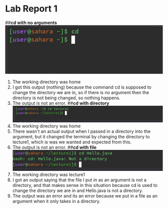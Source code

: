 # **Lab Report 1**
##**cd with no arguments**
![Image](cdnoarg.png)
1. The working directory was home
2. I got this output (nothing) because the command cd is supposed to change the directory we are in, so if there is no argument then the directory is not being changed, so nothing happens.
3. The output is not an error.
##**cd with directory**
![Image](cddirectory.png)
1. The working directory was home
2. There wasn't an actual output when I passed in a directory into the argument, but it changed the terminal by changing the directory to lecture1, which is was we wanted and expected from this.
3. The output is not an error.
##**cd with file**
![Image](cdfile.png)
1. The working directory was lecture1
2. I got an output saying that the file I put in as an argument is not a directory, and that makes sense in this situation because cd is used to change the directory we are in and Hello.java is not a directory.
3. The output was an error and its an error because we put in a file as an argument when it only takes in a directory.
